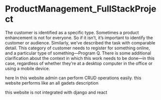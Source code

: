 # ProductManagement_FullStackProject

The customer is identified as a specific type. Sometimes a product enhancement is not for everyone. So if it isn’t, it’s important to identify the customer or audience.
Similarly, we’ve described the task with comparable detail. This category of customer needs to register for something online, and a particular type of something—Program Q.
There is some additional clarification about the context in which this work needs to be done—in this case, regardless of whether they’re at a desktop computer in the office or using a mobile device.


here In this website admin can perform CRUD operations easily. this website performs like an all gadets description

this website is not integrated with django and react
